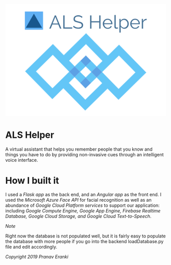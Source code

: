 ![](Frontend/src/assets/logolarge.jpg)

# ALS Helper
A virtual assistant that helps you remember people that you know and things you have to do by providing non-invasive cues through an intelligent voice interface.

# How I built it
I used a *Flask app* as the back end, and an *Angular app* as the front end. I used the *Microsoft Azure Face API* for facial recognition as well as an abundance of *Google Cloud Platform services* to support our application: including *Google Compute Engine, Google App Engine, Firebase Realtime Database, Google Cloud Storage, and Google Cloud Text-to-Speech*.

*Note*

Right now the database is not populated well, but it is fairly easy to populate the database with more people if you go into the backend loadDatabase.py file and edit accordingly.

*Copyright 2019 Pranav Eranki*
